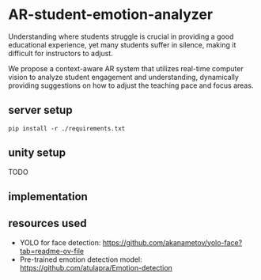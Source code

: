 # AR-student-emotion-analyzer
Understanding where students struggle is crucial in providing a good educational experience,
yet many students suffer in silence, making it difficult for instructors to adjust.

We propose a context-aware AR system that utilizes real-time computer vision to analyze student engagement
and understanding, dynamically providing suggestions on how to adjust the teaching pace and
focus areas.

## server setup
`pip install -r ./requirements.txt`

## unity setup
TODO

## implementation

## resources used
- YOLO for face detection: https://github.com/akanametov/yolo-face?tab=readme-ov-file
- Pre-trained emotion detection model: https://github.com/atulapra/Emotion-detection
